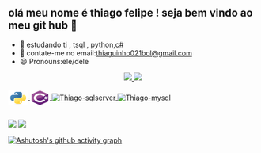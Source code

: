 ## olá meu nome é thiago felipe ! seja bem vindo ao meu git hub 👋


- 🌱  estudando ti , tsql , python,c#
- 💬 contate-me no email:thiaguinho021bol@gmail.com
- 😄 Pronouns:ele/dele


<div align="center">
  <a href="https://github.com/Thiagofgoliver">
  <img height="180em" src="https://github-readme-stats.vercel.app/api?username=Thiagofgoliver&show_icons=&theme=dark&include_all_commits=true&count_private=false"/>
  <img height="180em" src="https://github-readme-stats.vercel.app/api/top-langs/?username=Thiagofgoliver&layout=compact&langs_count=7&theme=dracula"/>
</div>
<div style="display: inline_block"><br>
 
  <img align="center" alt="Thiago-Python" height="30" width="40" src="https://raw.githubusercontent.com/devicons/devicon/master/icons/python/python-original.svg">
  <img align="center" alt="Thiago-Csharp" height="30" width="40" src="https://raw.githubusercontent.com/devicons/devicon/master/icons/csharp/csharp-original.svg">
   <img align="center" alt="Thiago-sqlserver" height="30" width="40" src="https://cdn.jsdelivr.net/gh/devicons/devicon/icons/microsoftsqlserver/microsoftsqlserver-plain.svg" />
<img align="center" alt="Thiago-mysql" height="30" width="40" <img src="https://cdn.jsdelivr.net/gh/devicons/devicon/icons/mysql/mysql-original.svg" />
            
          
          
          
            
  
  ##
 
<div> 

  <a href="https://instagram.com/felipe_guimaraes___0?igshid=YmMyMTA2M2Y=" target="_blank"><img src="https://img.shields.io/badge/-Instagram-%23E4405F?style=for-the-badge&logo=instagram&logoColor=white" target="_blank"></a>
  <a href="https://www.linkedin.com/in/thiago-felipe-guimar%C3%A3es-oliveira-8b29a2249/" target="_blank"><img src="https://img.shields.io/badge/-LinkedIn-%230077B5?style=for-the-badge&logo=linkedin&logoColor=white" target="_blank"></a> 
 
 
</div>

[![Ashutosh's github activity graph](https://github-readme-activity-graph.cyclic.app/graph?username=Thiagofgoliver&theme=github-compact)](https://github.com/ashutosh00710/github-readme-activity-graph)
